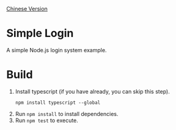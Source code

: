 [Chinese Version](https://github.com/sjc0910/simple-login/blob/main/README_zh.md)
# Simple Login
A simple Node.js login system example.

# Build
1. Install typescript (if you have already, you can skip this step).
   ```
   npm install typescript --global
   ```
2. Run `npm install` to install dependencies.
3. Run `npm test` to execute.